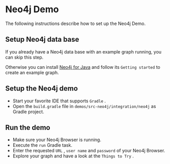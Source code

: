 # Neo4j Demo
 The following instructions describe how to set up the Neo4j Demo. 

## Setup Neo4j data base
 If you already have a Neo4j data base with an example graph running, you can skip this step. 

 Otherwise you can install [Neo4j for Java](https://neo4j.com/download/) and follow its `Getting started` to create an example graph.   

## Setup the Neo4j demo
    
*  Start your favorite IDE that supports `Gradle` .   
*  Open the `build.gradle` file in `demos/src-neo4j/integration/neo4j` as Gradle project.     

## Run the demo
    
*  Make sure your Neo4j Browser is running.   
*  Execute the `run` Gradle task.   
*  Enter the requested `URL` , `user name` and `password` of your Neo4j Browser.   
*  Explore your graph and have a look at the `Things to Try` .     